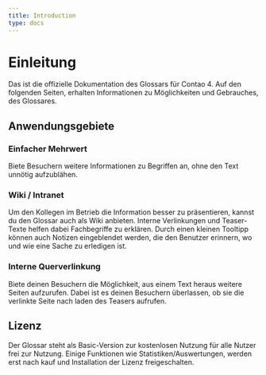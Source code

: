 ```yaml
---
title: Introduction
type: docs
---
```


# Einleitung

Das ist die offizielle Dokumentation des Glossars für Contao 4. Auf den folgenden Seiten, erhalten Informationen zu Möglichkeiten und Gebrauches, des Glossares.

## Anwendungsgebiete

### Einfacher Mehrwert

Biete Besuchern weitere Informationen zu Begriffen an, ohne den Text unnötig aufzublähen.

### Wiki / Intranet

Um den Kollegen im Betrieb die Information besser zu präsentieren, kannst du den Glossar auch als Wiki anbieten. Interne Verlinkungen und Teaser-Texte helfen dabei Fachbegriffe zu erklären. Durch einen kleinen Tooltipp können auch Notizen eingeblendet werden, die den Benutzer erinnern, wo und wie eine Sache zu erledigen ist.

### Interne Querverlinkung

Biete deinen Besuchern die Möglichkeit, aus einem Text heraus weitere Seiten aufzurufen. Dabei ist es deinen Besuchern überlassen, ob sie die verlinkte Seite nach laden des Teasers aufrufen.

## Lizenz

Der Glossar steht als Basic-Version zur kostenlosen Nutzung für alle Nutzer frei zur Nutzung. Einige Funktionen wie Statistiken/Auswertungen, werden erst nach kauf und Installation der Lizenz freigeschalten.